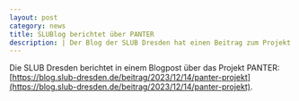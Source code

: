 ```yaml
---
layout: post
category: news
title: SLUBlog berichtet über PANTER
description: | Der Blog der SLUB Dresden hat einen Beitrag zum Projekt PANTER veröffentlicht.
---
```

Die SLUB Dresden berichtet in einem Blogpost über das Projekt PANTER: [https://blog.slub-dresden.de/beitrag/2023/12/14/panter-projekt](https://blog.slub-dresden.de/beitrag/2023/12/14/panter-projekt).
